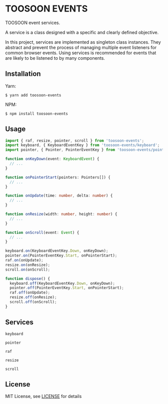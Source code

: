 # TOOSOON EVENTS

TOOSOON event services.

A service is a class designed with a specific and clearly defined objective.

In this project, services are implemented as singleton class instances. They abstract and prevent the process of managing multiple event listeners for common browser events. Using services is recommended for events that are likely to be listened to by many components.

## Installation

Yarn:

```properties
$ yarn add toosoon-events
```

NPM:

```properties
$ npm install toosoon-events
```

## Usage

```ts
import { raf, resize, pointer, scroll } from 'toosoon-events';
import keyboard, { KeyboardEventKey } from 'toosoon-events/keyboard';
import pointer, { Pointer, PointerEventKey } from 'toosoon-events/pointer';

function onKeyDown(event: KeyboardEvent) {
  // ...
}

function onPointerStart(pointers: Pointers[]) {
  // ...
}

function onUpdate(time: number, delta: number) {
  // ...
}

function onResize(width: number, height: number) {
  // ...
}

function onScroll(event: Event) {
  // ...
}

keyboard.on(KeyboardEventKey.Down, onKeyDown);
pointer.on(PointerEventKey.Start, onPointerStart);
raf.on(onUpdate);
resize.on(onResize);
scroll.on(onScroll);

function dispose() {
  keyboard.off(KeyboardEventKey.Down, onKeyDown);
  pointer.off(PointerEventKey.Start, onPointerStart);
  raf.off(onUpdate);
  resize.off(onResize);
  scroll.off(onScroll);
}
```

## Services

`keyboard`

`pointer`

`raf`

`resize`

`scroll`

## License

MIT License, see [LICENSE](https://github.com/toosoon-dev/toosoon-events/tree/master/LICENSE) for details

